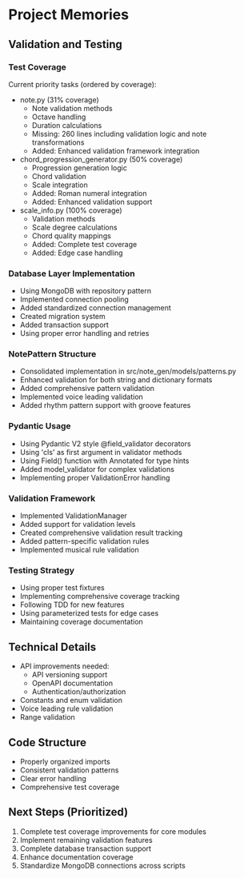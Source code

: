 # Project Memories

## Validation and Testing

### Test Coverage
Current priority tasks (ordered by coverage):
- note.py (31% coverage)
  - Note validation methods
  - Octave handling
  - Duration calculations
  - Missing: 260 lines including validation logic and note transformations
  - Added: Enhanced validation framework integration
- chord_progression_generator.py (50% coverage)
  - Progression generation logic
  - Chord validation
  - Scale integration
  - Added: Roman numeral integration
  - Added: Enhanced validation support
- scale_info.py (100% coverage)
  - Validation methods
  - Scale degree calculations
  - Chord quality mappings
  - Added: Complete test coverage
  - Added: Edge case handling

### Database Layer Implementation
- Using MongoDB with repository pattern
- Implemented connection pooling
- Added standardized connection management
- Created migration system
- Added transaction support
- Using proper error handling and retries

### NotePattern Structure
- Consolidated implementation in src/note_gen/models/patterns.py
- Enhanced validation for both string and dictionary formats
- Added comprehensive pattern validation
- Implemented voice leading validation
- Added rhythm pattern support with groove features

### Pydantic Usage
- Using Pydantic V2 style @field_validator decorators
- Using 'cls' as first argument in validator methods
- Using Field() function with Annotated for type hints
- Added model_validator for complex validations
- Implementing proper ValidationError handling

### Validation Framework
- Implemented ValidationManager
- Added support for validation levels
- Created comprehensive validation result tracking
- Added pattern-specific validation rules
- Implemented musical rule validation

### Testing Strategy
- Using proper test fixtures
- Implementing comprehensive coverage tracking
- Following TDD for new features
- Using parameterized tests for edge cases
- Maintaining coverage documentation

## Technical Details
- API improvements needed:
  - API versioning support
  - OpenAPI documentation
  - Authentication/authorization
- Constants and enum validation
- Voice leading rule validation
- Range validation

## Code Structure
- Properly organized imports
- Consistent validation patterns
- Clear error handling
- Comprehensive test coverage

## Next Steps (Prioritized)
1. Complete test coverage improvements for core modules
2. Implement remaining validation features
3. Complete database transaction support
4. Enhance documentation coverage
5. Standardize MongoDB connections across scripts

